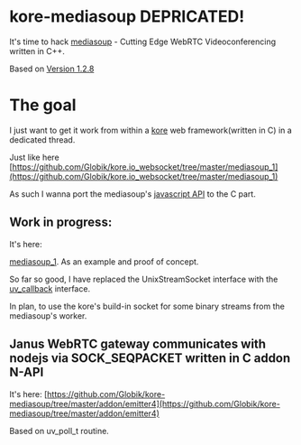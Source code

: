 # kore-mediasoup DEPRICATED!
It's time to hack [mediasoup](https://github.com/versatica/mediasoup) - Cutting Edge WebRTC Videoconferencing written in C++.

Based on [Version 1.2.8](https://github.com/versatica/mediasoup/tree/1.2.8)

# The goal

I just want to get it work from within a [kore](https://github.com/jorisvink/kore)  web framework(written in C) in a dedicated thread.

Just like here [https://github.com/Globik/kore.io_websocket/tree/master/mediasoup_1](https://github.com/Globik/kore.io_websocket/tree/master/mediasoup_1)

As such I wanna port the mediasoup's [javascript API](https://github.com/versatica/mediasoup/tree/1.2.8/lib) to the C part.

## Work in progress:

It's here:

[mediasoup\_1](https://github.com/Globik/kore.io_websocket/tree/master/mediasoup_1). As an example and proof of concept.

So far so good, I have replaced the UnixStreamSocket interface with the [uv\_callback](https://github.com/litesync/uv_callback) interface.

In plan, to use the kore's build-in socket for some binary streams from the mediasoup's worker.

## Janus WebRTC gateway communicates with nodejs via SOCK_SEQPACKET written in C addon N-API

It's here:
[https://github.com/Globik/kore-mediasoup/tree/master/addon/emitter4](https://github.com/Globik/kore-mediasoup/tree/master/addon/emitter4)

Based on uv_poll_t routine.
